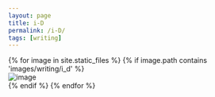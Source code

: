 ```yaml
---
layout: page
title: i-D
permalink: /i-D/
tags: [writing]
---
```


<div class="grid">
  <div class="grid-sizer"></div>
  <div class="gutter-sizer"></div>
  	{% for image in site.static_files %}
    	{% if image.path contains 'images/writing/i_d' %}
      		<div class="grid-item">
        		<img src="{{ site.baseurl }}{{ image.path }}" alt="image" />
        		<!-- <p>Here's a little text to go under the image.</p> -->
      		</div>
    	{% endif %}
	{% endfor %}
</div>